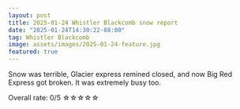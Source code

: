 ```yaml
---
layout: post
title: 2025-01-24 Whistler Blackcomb snow report
date: "2025-01-24T14:30:22-08:00"
tag: Whistler Blackcomb
image: assets/images/2025-01-24-feature.jpg
featured: true
---
```


Snow was terrible, Glacier express remined closed, and now Big Red Express got broken. It was extremely busy too.

Overall rate: 0/5 ☆☆☆☆☆
